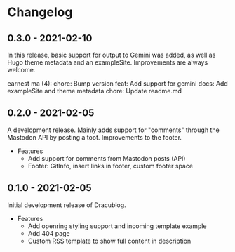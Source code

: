 # Changelog

## 0.3.0 - 2021-02-10

In this release, basic support for output to Gemini was added, as well as Hugo theme metadata and an exampleSite. Improvements are always welcome.

earnest ma (4):
	chore: Bump version
	feat: Add support for gemini
	docs: Add exampleSite and theme metadata
	chore: Update readme.md

## 0.2.0 - 2021-02-05

A development release. Mainly adds support for "comments" through the Mastodon API by posting a toot. Improvements to the footer.

* Features
	* Add support for comments from Mastodon posts (API)
	* Footer: GitInfo, insert links in footer, custom footer space

## 0.1.0 - 2021-02-05

Initial development release of Dracublog.

* Features
	* Add openring styling support and incoming template example
	* Add 404 page
	* Custom RSS template to show full content in description
